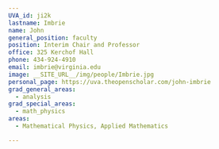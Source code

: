 ```yaml
---
UVA_id: ji2k
lastname: Imbrie
name: John
general_position: faculty
position: Interim Chair and Professor
office: 325 Kerchof Hall
phone: 434-924-4910
email: imbrie@virginia.edu
image: __SITE_URL__/img/people/Imbrie.jpg
personal_page: https://uva.theopenscholar.com/john-imbrie
grad_general_areas:
  - analysis
grad_special_areas:
  - math_physics
areas:
  - Mathematical Physics, Applied Mathematics

---
```

